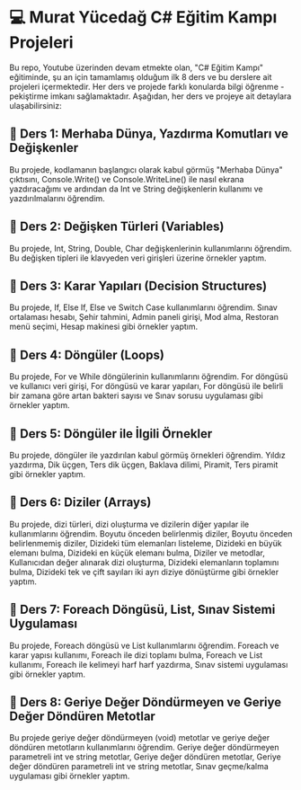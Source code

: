 # :computer: Murat Yücedağ C# Eğitim Kampı Projeleri
Bu repo, Youtube üzerinden devam etmekte olan, "C# Eğitim Kampı" eğitiminde, şu an için tamamlamış olduğum ilk 8 ders ve bu derslere ait projeleri içermektedir. Her ders ve projede farklı konularda bilgi öğrenme - pekiştirme imkanı sağlamaktadır. Aşağıdan, her ders ve projeye ait detaylara ulaşabilirsiniz:

## :pushpin: Ders 1: Merhaba Dünya, Yazdırma Komutları ve Değişkenler
Bu projede, kodlamanın başlangıcı olarak kabul görmüş "Merhaba Dünya" çıktısını, Console.Write() ve Console.WriteLine() ile nasıl ekrana yazdıracağımı ve ardından da Int ve String değişkenlerin kullanımı ve yazdırılmalarını öğrendim.

## :pushpin: Ders 2: Değişken Türleri (Variables)
Bu projede, Int, String, Double, Char değişkenlerinin kullanımlarını öğrendim. Bu değişken tipleri ile klavyeden veri girişleri üzerine örnekler yaptım.

## :pushpin: Ders 3: Karar Yapıları (Decision Structures)
Bu projede, If, Else If, Else ve Switch Case kullanımlarını öğrendim. Sınav ortalaması hesabı, Şehir tahmini, Admin paneli girişi, Mod alma, Restoran menü seçimi, Hesap makinesi gibi örnekler yaptım.

## :pushpin: Ders 4: Döngüler (Loops)
Bu projede, For ve While döngülerinin kullanımlarını öğrendim. For döngüsü ve kullanıcı veri girişi, For döngüsü ve karar yapıları, For döngüsü ile belirli bir zamana göre artan bakteri sayısı ve Sınav sorusu uygulaması gibi örnekler yaptım.

## :pushpin: Ders 5: Döngüler ile İlgili Örnekler
Bu projede, döngüler ile yazdırılan kabul görmüş örnekleri öğrendim. Yıldız yazdırma, Dik üçgen, Ters dik üçgen, Baklava dilimi, Piramit, Ters piramit gibi örnekler yaptım. 

## :pushpin: Ders 6: Diziler (Arrays)
Bu projede, dizi türleri, dizi oluşturma ve dizilerin diğer yapılar ile kullanımlarını öğrendim. Boyutu önceden belirlenmiş diziler, Boyutu önceden belirlenmemiş diziler, Dizideki tüm elemanları listeleme, Dizideki en büyük elemanı bulma, Dizideki en küçük elemanı bulma, Diziler ve metodlar, Kullanıcıdan değer alınarak dizi oluşturma, Dizideki elemanların toplamını bulma, Dizideki tek ve çift sayıları iki ayrı diziye dönüştürme gibi örnekler yaptım.

## :pushpin: Ders 7: Foreach Döngüsü, List, Sınav Sistemi Uygulaması
Bu projede, Foreach döngüsü ve List kullanımlarını öğrendim. Foreach ve karar yapısı kullanımı, Foreach ile dizi toplamı bulma, Foreach ve List kullanımı, Foreach ile kelimeyi harf harf yazdırma, Sınav sistemi uygulaması gibi örnekler yaptım.

## :pushpin: Ders 8: Geriye Değer Döndürmeyen ve Geriye Değer Döndüren Metotlar
Bu projede geriye değer döndürmeyen (void) metotlar ve geriye değer döndüren metotların kullanımlarını öğrendim. Geriye değer döndürmeyen parametreli int ve string metotlar, Geriye değer döndüren metotlar, Geriye değer döndüren parametreli int ve string metotlar, Sınav geçme/kalma uygulaması gibi örnekler yaptım.
